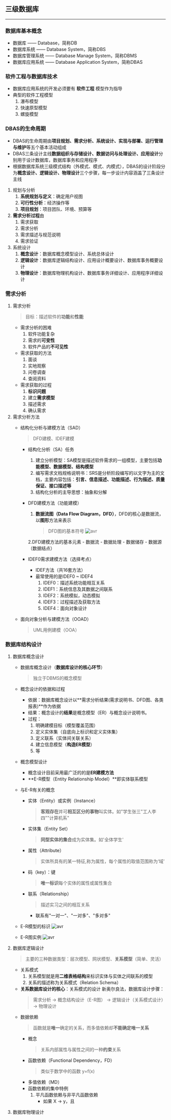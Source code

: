 ## 三级数据库

----
### 数据库基本概念
- 数据库 —— Database，简称DB
- 数据库系统 —— Database System，简称DBS
- 数据库管理系统 —— Database Manage System，简称DBMS 
- 数据库应用系统 —— Database Application System，简称DBAS
### 软件工程与数据库技术
- 数据库应用系统的开发必须要有 **软件工程** 模型作为指导
- 典型的软件工程模型
    1. 瀑布模型
    2. 快速原型模型
    3. 螺旋模型
### DBAS的生命周期
- DBAS的生命周期由**项目规划、需求分析、系统设计、实现与部署、运行管理与维护**等五个基本活动组成
- DBAS三条设计主线**数据组织与存储设计、数据访问与处理设计、应用设计**分别用于设计数据库，数据库事务和应用程序
- 根据数据库系统三级模式结构（外模式、模式、内模式），DBAS的设计阶段分为**概念设计、逻辑设计、物理设计**三个步骤，每一步设计内容涵盖了三条设计主线
1. 规划与分析
    1. **系统规划与定义**：确定用户视图
    2. **可行性分析**：经济操作等
    3. **项目规划**：项目团队、环境、预算等
2. **需求分析过程**由
    1. 需求获取
    2. 需求分析
    3. 需求描述与规范说明
    4. 需求验证
3. 系统设计
    1. **概念设计**：数据库概念模型设计、系统总体设计
    2. **逻辑设计**：数据库逻辑结构设计、应用设计概要设计、数据库事务概要设计
    3. **物理设计**：数据库物理机构设计、数据库事务详细设计、应用程序详细设计
    
### 需求分析
1. 需求分析
    > 目标：描述软件的**功能**和**性能**
    - 需求分析的困难
        1. 软件功能复杂
        2. 需求的**可变性**
        3. 软件产品的**不可见性**
    - 需求获取的方法
        1. 面谈 
        2. 实地观察
        3. 问卷调查
        4. 查阅资料
    - 需求获取的过程
        1. **标识问题**
        2. 建立**需求模型** 
        3. 描述需求
        4. 确认需求
2. 需求分析方法
    - 结构化分析与建模方法（SAD）
        > DFD建模、IDEF建模
        - 结构化分析（SA）任务
            1. 建立分析模型：SA模型是描述软件需求的一组模型，主要包括**功能模型、数据模型、结构模型**
            2. 编写需求文档规格说明书：SRS是分析阶段编写的以文字为主的文档，主要内容包括：**引言、信息描述、功能描述、行为描述、质量保证、接口描述等**
            3. 结构化分析的主导思想：抽象和分解
        - DFD建模方法（功能建模）
            1. **数据流图（Data Flow Diagram，DFD）**，DFD的核心是数据流，以**图形**方法来表示
                > DFD图的基本符号
                 ![avr](img/1.png)
                 
            2.DFD建模方法的基本元素
                - 数据流
                - 数据处理
                - 数据储存
                - 数据源（数据结点）
        - IDEF0需求建模方法（选择考点）
            - IDEF方法（共16套方法）
            - 最常使用的是IDEF0 ~ IDEF4
                1. IDEF0：描述系统功能相互关系     
                2. IDEF1：系统信息及其数据之间联系
                3. IDEF2：系统模拟，动态模拟
                4. IDEF3：过程描述及获取方法
                5. IDEF4：面向对象设计
            
    - 面向对象分析与建模方法（OOAD）
        > UML用例建模（OOA）
### 数据库结构设计
1. 数据库概念设计
    - 数据库概念设计（**数据库设计的核心环节**）
        > 独立于DBMS的概念模型
    
    - 概念设计的依据和过程
        - 依据：数据库概念设计以**需求分析结果(需求说明书、DFD图、各类报表)**作为依据
        - 结果：概念设计的**结果**是概念模型（ER）与概念设计说明书。
        - 过程：
            1. 明确建模目标（模型覆盖范围）
            2. 定义实体集（自底向上标识和定义实体集）
            3. 定义联系（实体间关联关系）
            4. 建立信息模型（**构造ER模型**）
            5. 等
    - 概念模型设计
        - 概念设计目前采用最广泛的的是**ER建模方法**
        - **E-R模型（Entity Relationship Model）**即实体联系模型
    - 与E-R有关的概念
        - 实体（Entity）或实例（Instance）
            > **客观存在**并可**相互区分的事物**叫实体。如"学生张三"工人李四""计算机系"
        - 实体集（Entity Set）
            > **同型实体的集合**成为实体集。如'全体学生'
        - 属性（Attribute）
            > 实体所具有的某一特征,称为属性，每个属性的取值范围称为‘域’ 
        - 码（key）：键
            > **唯一标识**每个实体的属性或属性集合
        - 联系（Relationship）
            > 描述实习之间的相互关系
            
            - 联系有"一对一"、"一对多"、"多对多"
    - E-R模型的标识
        ![avr](img/2.jpg)
    - E-R图实例
        ![avr](img/3.jpg)
2. 数据库逻辑设计
    > 主要的三种数据类型：层次模型、网状模型、**关系模型**（简单、灵活）
    - 关系模式
        1. 关系模型就是用**二维表格结构**来标识实体与实体之间联系的模型
        2. 关系的描述称为关系模式（Relation Schema）
    - **关系数据库设计的核心**：关系模式的设计
    新奥尔良法，数据库设计步骤：
        > 需求分析 -> 概念结构设计（E-R图） -> 逻辑设计（关系模式设计） -> 物理设计
    - 数据依赖
        > 函数就是**唯一**确定的关系，而多值依赖却**不能确定唯一关系**
        - 概念
            > 关系内部属性与属性之间的一种**约束**关系
        - 函数依赖（Functional Dependency，FD）
            > 类似于数学中的函数 y=f(x)
        - 多值依赖（MD）
        - 函数依赖的集中特例
            1. 平凡函数依赖与非平凡函数依赖
                - 如果 X → y，且
            
3. 数据库物理设计
    

    

    

    